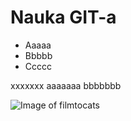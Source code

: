 # Nauka GIT-a
- Aaaaa
- Bbbbb
- Ccccc

xxxxxxx
aaaaaaa
bbbbbbb

![Image of filmtocats](https://octodex.github.com/images/filmtocats.png)
